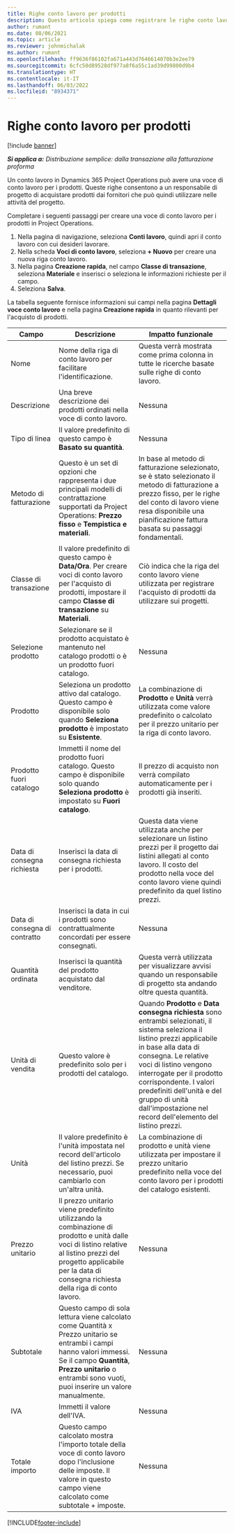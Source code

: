 ```yaml
---
title: Righe conto lavoro per prodotti
description: Questo articolo spiega come registrare le righe conto lavoro per i prodotti e utilizzare i diversi campi per registrare gli acquisti di prodotti dai fornitori.
author: rumant
ms.date: 08/06/2021
ms.topic: article
ms.reviewer: johnmichalak
ms.author: rumant
ms.openlocfilehash: ff9636f86102fa671a443d7646614070b3e2ee79
ms.sourcegitcommit: 6cfc50d89528df977a8f6a55c1ad39d99800d9b4
ms.translationtype: HT
ms.contentlocale: it-IT
ms.lasthandoff: 06/03/2022
ms.locfileid: "8934371"
---
```

# <a name="subcontract-lines-for-products"></a>Righe conto lavoro per prodotti

[!include [banner](../../includes/dataverse-preview.md)]

_**Si applica a:** Distribuzione semplice: dalla transazione alla fatturazione proforma_

Un conto lavoro in Dynamics 365 Project Operations può avere una voce di conto lavoro per i prodotti. Queste righe consentono a un responsabile di progetto di acquistare prodotti dai fornitori che può quindi utilizzare nelle attività del progetto.

Completare i seguenti passaggi per creare una voce di conto lavoro per i prodotti in Project Operations.

1. Nella pagina di navigazione, seleziona **Conti lavoro**, quindi apri il conto lavoro con cui desideri lavorare. 
2. Nella scheda **Voci di conto lavoro**, seleziona **+ Nuovo** per creare una nuova riga conto lavoro.
3. Nella pagina **Creazione rapida**, nel campo **Classe di transazione**, seleziona **Materiale** e inserisci o seleziona le informazioni richieste per il campo. 
4. Seleziona **Salva**.

La tabella seguente fornisce informazioni sui campi nella pagina **Dettagli voce conto lavoro** e nella pagina **Creazione rapida** in quanto rilevanti per l'acquisto di prodotti.

| Campo | Descrizione | Impatto funzionale|
| ----- | ----------- | ----------- |
| Nome | Nome della riga di conto lavoro per facilitare l'identificazione. |Questa verrà mostrata come prima colonna in tutte le ricerche basate sulle righe di conto lavoro.
| Descrizione | Una breve descrizione dei prodotti ordinati nella voce di conto lavoro. | Nessuna |
| Tipo di linea | Il valore predefinito di questo campo è **Basato su quantità**. |Nessuna |
| Metodo di fatturazione | Questo è un set di opzioni che rappresenta i due principali modelli di contrattazione supportati da Project Operations: **Prezzo fisso** e **Tempistica e materiali**. | In base al metodo di fatturazione selezionato, se è stato selezionato il metodo di fatturazione a prezzo fisso, per le righe del conto di lavoro viene resa disponibile una pianificazione fattura basata su passaggi fondamentali. |
| Classe di transazione |Il valore predefinito di questo campo è **Data/Ora**. Per creare voci di conto lavoro per l'acquisto di prodotti, impostare il campo **Classe di transazione** su **Materiali**.  | Ciò indica che la riga del conto lavoro viene utilizzata per registrare l'acquisto di prodotti da utilizzare sui progetti. |
| Selezione prodotto | Selezionare se il prodotto acquistato è mantenuto nel catalogo prodotti o è un prodotto fuori catalogo. |Nessuna |
| Prodotto | Seleziona un prodotto attivo dal catalogo. Questo campo è disponibile solo quando **Seleziona prodotto** è impostato su **Esistente**. |La combinazione di **Prodotto** e **Unità** verrà utilizzata come valore predefinito o calcolato per il prezzo unitario per la riga di conto lavoro.
| Prodotto fuori catalogo | Immetti il nome del prodotto fuori catalogo. Questo campo è disponibile solo quando **Seleziona prodotto** è impostato su **Fuori catalogo**.  |Il prezzo di acquisto non verrà compilato automaticamente per i prodotti già inseriti.|
| Data di consegna richiesta | Inserisci la data di consegna richiesta per i prodotti.| Questa data viene utilizzata anche per selezionare un listino prezzi per il progetto dai listini allegati al conto lavoro. Il costo del prodotto nella voce del conto lavoro viene quindi predefinito da quel listino prezzi. |
| Data di consegna di contratto | Inserisci la data in cui i prodotti sono contrattualmente concordati per essere consegnati.  |Nessuna|
| Quantità ordinata | Inserisci la quantità del prodotto acquistato dal venditore.| Questa verrà utilizzata per visualizzare avvisi quando un responsabile di progetto sta andando oltre questa quantità.|
| Unità di vendita | Questo valore è predefinito solo per i prodotti del catalogo. |Quando **Prodotto** e **Data consegna richiesta** sono entrambi selezionati, il sistema seleziona il listino prezzi applicabile in base alla data di consegna. Le relative voci di listino vengono interrogate per il prodotto corrispondente. I valori predefiniti dell'unità e del gruppo di unità dall'impostazione nel record dell'elemento del listino prezzi. |
| Unità | Il valore predefinito è l'unità impostata nel record dell'articolo del listino prezzi. Se necessario, puoi cambiarlo con un'altra unità.| La combinazione di prodotto e unità viene utilizzata per impostare il prezzo unitario predefinito nella voce del conto lavoro per i prodotti del catalogo esistenti. |
| Prezzo unitario | Il prezzo unitario viene predefinito utilizzando la combinazione di prodotto e unità dalle voci di listino relative al listino prezzi del progetto applicabile per la data di consegna richiesta della riga di conto lavoro.  |Nessuna |
| Subtotale | Questo campo di sola lettura viene calcolato come Quantità x Prezzo unitario se entrambi i campi hanno valori immessi. Se il campo **Quantità**, **Prezzo unitario** o entrambi sono vuoti, puoi inserire un valore manualmente.  |Nessuna |
| IVA | Immetti il valore dell'IVA. |Nessuna |
| Totale importo | Questo campo calcolato mostra l'importo totale della voce di conto lavoro dopo l'inclusione delle imposte. Il valore in questo campo viene calcolato come subtotale + imposte. |Nessuna |


[!INCLUDE[footer-include](../../includes/footer-banner.md)]
